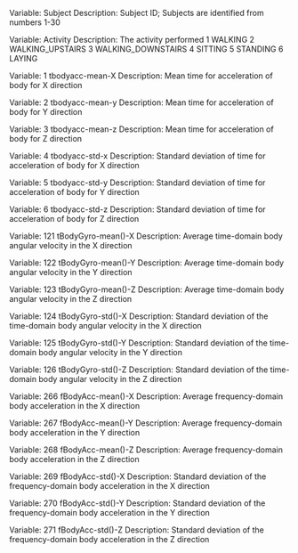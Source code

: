 Variable: Subject
Description: Subject ID; Subjects are identified from numbers 1-30

Variable: Activity
Description: The activity performed
	1 WALKING
	2 WALKING_UPSTAIRS
	3 WALKING_DOWNSTAIRS
	4 SITTING
	5 STANDING
	6 LAYING

Variable: 1 tbodyacc-mean-X
Description: Mean time for acceleration of body for X direction

Variable: 2 tbodyacc-mean-y
Description: Mean time for acceleration of body for Y direction

Variable: 3 tbodyacc-mean-z
Description: Mean time for acceleration of body for Z direction

Variable: 4 tbodyacc-std-x
Description: Standard deviation of time for acceleration of body for X direction

Variable: 5 tbodyacc-std-y
Description: Standard deviation of time for acceleration of body for Y direction

Variable: 6 tbodyacc-std-z
Description: Standard deviation of time for acceleration of body for Z direction

Variable: 121 tBodyGyro-mean()-X
Description: Average time-domain body angular velocity in the X direction

Variable: 122 tBodyGyro-mean()-Y
Description: Average time-domain body angular velocity in the Y direction

Variable: 123 tBodyGyro-mean()-Z
Description: Average time-domain body angular velocity in the Z direction

Variable: 124 tBodyGyro-std()-X
Description: Standard deviation of the time-domain body angular velocity in the X direction

Variable: 125 tBodyGyro-std()-Y
Description: Standard deviation of the time-domain body angular velocity in the Y direction

Variable: 126 tBodyGyro-std()-Z
Description: Standard deviation of the time-domain body angular velocity in the Z direction

Variable: 266 fBodyAcc-mean()-X
Description: Average frequency-domain body acceleration in the X direction

Variable: 267 fBodyAcc-mean()-Y
Description: Average frequency-domain body acceleration in the Y direction

Variable: 268 fBodyAcc-mean()-Z
Description: Average frequency-domain body acceleration in the Z direction

Variable: 269 fBodyAcc-std()-X
Description: Standard deviation of the frequency-domain body acceleration in the X direction

Variable: 270 fBodyAcc-std()-Y
Description: Standard deviation of the frequency-domain body acceleration in the Y direction

Variable: 271 fBodyAcc-std()-Z
Description: Standard deviation of the frequency-domain body acceleration in the Z direction
